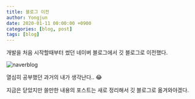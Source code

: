```yaml
---
title: 블로그 이전
author: Yongjun
date: 2020-01-11 00:00:00 +0900
categories: [blog, post]
tags: [blog]
---
```


개발을 처음 시작할때부터 썼던 네이버 블로그에서 깃 블로그로 이전했다.   

![naverblog](../../assets/img/blog/oldblog.jpg)

열심히 공부했던 과거의 내가 생각난다.. 😂   

지금은 닫았지만 쓸만한 내용의 포스트는 새로 정리해서 깃 블로그로 옮겨와야겠다. 

